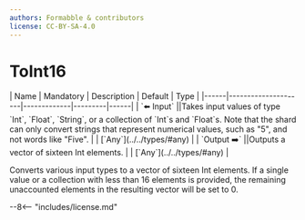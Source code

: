 ```yaml
---
authors: Formabble & contributors
license: CC-BY-SA-4.0
---
```



# ToInt16

<div class="sh-parameters" markdown="1">
| Name | Mandatory | Description | Default | Type |
|------|---------------------|-------------|---------|------|
| `⬅️ Input` ||Takes input values of type `Int`, `Float`, `String`, or a collection  of `Int`s and `Float`s. Note that the shard can only convert strings that represent numerical values, such as "5", and not words like "Five". | | [`Any`](../../types/#any) |
| `Output ➡️` ||Outputs a vector of sixteen Int elements. | | [`Any`](../../types/#any) |

</div>

Converts various input types to a vector of sixteen Int elements. If a single value or a collection with less than 16 elements is provided, the remaining unaccounted elements in the resulting vector will be set to 0.

--8<-- "includes/license.md"

